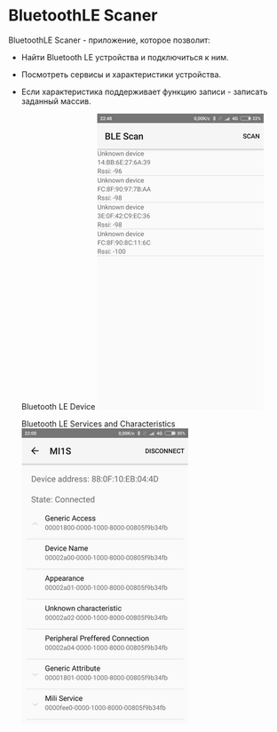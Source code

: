 # BluetoothLE Scaner
BluetoothLE Scaner - приложение, которое позволит:
 + Найти Bluetooth LE устройства и подключиться к ним.
 + Посмотреть сервисы и характеристики устройства.
 + Если характеристика поддерживает функцию записи - записать заданный массив.
 
   Bluetooth LE Device
       ![alt text](https://github.com/tolik23/BluetoothLE-Scaner/blob/master/ble_device.png)
   
   Bluetooth LE Services and Characteristics
       ![alt text](https://github.com/tolik23/BluetoothLE-Scaner/blob/master/ble_characteristic.png)
   
